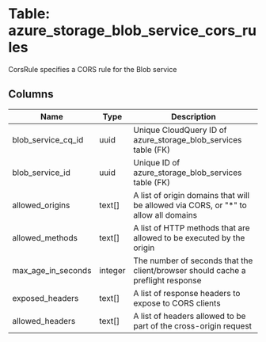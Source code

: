 
# Table: azure_storage_blob_service_cors_rules
CorsRule specifies a CORS rule for the Blob service
## Columns
| Name        | Type           | Description  |
| ------------- | ------------- | -----  |
|blob_service_cq_id|uuid|Unique CloudQuery ID of azure_storage_blob_services table (FK)|
|blob_service_id|uuid|Unique ID of azure_storage_blob_services table (FK)|
|allowed_origins|text[]|A list of origin domains that will be allowed via CORS, or "*" to allow all domains|
|allowed_methods|text[]|A list of HTTP methods that are allowed to be executed by the origin|
|max_age_in_seconds|integer|The number of seconds that the client/browser should cache a preflight response|
|exposed_headers|text[]|A list of response headers to expose to CORS clients|
|allowed_headers|text[]|A list of headers allowed to be part of the cross-origin request|
